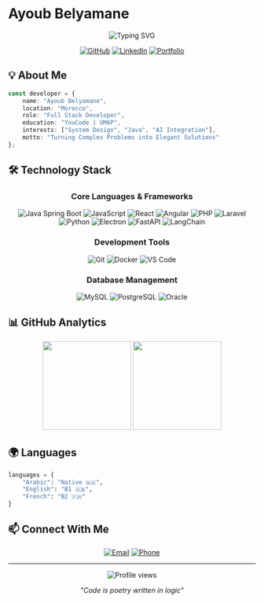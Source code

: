 # Ayoub Belyamane

<div align="center">
  <img src="https://readme-typing-svg.herokuapp.com?font=Fira+Code&weight=500&size=40&pause=1000&color=0969DA&center=true&vCenter=true&width=600&height=100&lines=Full+Stack+Developer;Problem+Solver;Innovation+Engineer" alt="Typing SVG" />
</div>

<div align="center">
  
[![GitHub](https://img.shields.io/badge/GitHub-Follow-black?style=for-the-badge&logo=github)](https://github.com/cajty)
[![LinkedIn](https://img.shields.io/badge/LinkedIn-Connect-0077B5?style=for-the-badge&logo=linkedin)](https://www.linkedin.com/in/ayoub-belyamane-bb28742a7/)
[![Portfolio](https://img.shields.io/badge/Portfolio-View-FF7139?style=for-the-badge&logo=firefox-browser)](https://belyamaneayoub.vercel.app/)

</div>

## 💡 About Me

```typescript
const developer = {
    name: "Ayoub Belyamane",
    location: "Morocco",
    role: "Full Stack Developer",
    education: "YouCode | UM6P",
    interests: ["System Design", "Java", "AI Integration"],
    motto: "Turning Complex Problems into Elegant Solutions"
};
```

## 🛠️ Technology Stack

<div align="center">

### Core Languages & Frameworks
![Java Spring Boot](https://img.shields.io/badge/Spring%20Boot-6DB33F?style=flat-square&logo=spring-boot&logoColor=white)
![JavaScript](https://img.shields.io/badge/JavaScript-F7DF1E?style=flat-square&logo=javascript&logoColor=black)
![React](https://img.shields.io/badge/React-61DAFB?style=flat-square&logo=react&logoColor=black)
![Angular](https://img.shields.io/badge/Angular-DD0031?style=flat-square&logo=angular&logoColor=white)
![PHP](https://img.shields.io/badge/PHP-777BB4?style=flat-square&logo=php&logoColor=white)
![Laravel](https://img.shields.io/badge/Laravel-FF2D20?style=flat-square&logo=laravel&logoColor=white)
![Python](https://img.shields.io/badge/Python-3776AB?style=flat-square&logo=python&logoColor=white)
![Electron](https://img.shields.io/badge/Electron-47848F?style=flat-square&logo=electron&logoColor=white)
![FastAPI](https://img.shields.io/badge/FastAPI-009688?style=flat-square&logo=fastapi&logoColor=white)
![LangChain](https://img.shields.io/badge/LangChain-000000?style=flat-square&logo=chainlink&logoColor=white)


### Development Tools
![Git](https://img.shields.io/badge/Git-F05032?style=flat-square&logo=git&logoColor=white)
![Docker](https://img.shields.io/badge/Docker-2496ED?style=flat-square&logo=docker&logoColor=white)
![VS Code](https://img.shields.io/badge/VS_Code-007ACC?style=flat-square&logo=visual-studio-code&logoColor=white)

### Database Management
![MySQL](https://img.shields.io/badge/MySQL-4479A1?style=flat-square&logo=mysql&logoColor=white)
![PostgreSQL](https://img.shields.io/badge/PostgreSQL-336791?style=flat-square&logo=postgresql&logoColor=white)
![Oracle](https://img.shields.io/badge/Oracle-F80000?style=flat-square&logo=oracle&logoColor=white)

</div>

## 📊 GitHub Analytics

<div align="center">
  <img height="180em" src="https://github-readme-stats.vercel.app/api?username=cajty&show_icons=true&theme=tokyonight&include_all_commits=true&count_private=true"/>
  <img height="180em" src="https://github-readme-stats.vercel.app/api/top-langs/?username=cajty&layout=compact&langs_count=8&theme=tokyonight"/>
</div>

## 🌍 Languages

```python
languages = {
    "Arabic": "Native 🇲🇦",
    "English": "B1 🇬🇧",
    "French": "B2 🇫🇷"
}
```

## 📫 Connect With Me

<div align="center">

[![Email](https://img.shields.io/badge/Email-Belyamaneayoub1@gmail.com-EA4335?style=for-the-badge&logo=gmail)](mailto:Belyamaneayoub1@gmail.com)
[![Phone](https://img.shields.io/badge/Phone-+212_623--455637-25D366?style=for-the-badge&logo=whatsapp)](tel:+212623455637)

</div>

---

<div align="center">
  <img src="https://komarev.com/ghpvc/?username=cajty&color=0969DA&style=flat-square&label=Profile+Views" alt="Profile views" />
  
  *"Code is poetry written in logic"*
</div>
